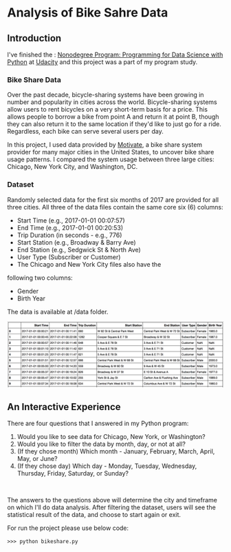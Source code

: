 # Analysis of Bike Sahre Data

## Introduction
I've finished the : [Nonodegree Program: Programming for Data Science with Python](https://learn.udacity.com/nanodegrees/nd104) at [Udacity](https://www.udacity.com) and this project was a part of my program study.


### Bike Share Data
Over the past decade, bicycle-sharing systems have been growing in number and popularity in cities across the world. Bicycle-sharing systems allow users to rent bicycles on a very short-term basis for a price. This allows people to borrow a bike from point A and return it at point B, though they can also return it to the same location if they'd like to just go for a ride. Regardless, each bike can serve several users per day.

In this project, I used data provided by [Motivate](https://motivateco.com/), a bike share system provider for many major cities in the United States, to uncover bike share usage patterns. I compared the system usage between three large cities: Chicago, New York City, and Washington, DC.

### Dataset
Randomly selected data for the first six months of 2017 are provided for all three cities. All three of the data files contain the same core six (6) columns:

- Start Time (e.g., 2017-01-01 00:07:57)
- End Time (e.g., 2017-01-01 00:20:53)
- Trip Duration (in seconds - e.g., 776)
- Start Station (e.g., Broadway & Barry Ave)
- End Station (e.g., Sedgwick St & North Ave)
- User Type (Subscriber or Customer)
- The Chicago and New York City files also have the 

following two columns:
- Gender
- Birth Year

The data is available at /data folder.

![](images/nyc-data.png)

## An Interactive Experience
There are four questions that I answered in my Python program:

1) Would you like to see data for Chicago, New York, or Washington?
2) Would you like to filter the data by month, day, or not at all?
3) (If they chose month) Which month - January, February, March, April, May, or June?
4) (If they chose day) Which day - Monday, Tuesday, Wednesday, Thursday, Friday, Saturday, or Sunday?
<br>

The answers to the questions above will determine the city and timeframe on which I'll do data analysis. After filtering the dataset, users will see the statistical result of the data, and choose to start again or exit.

For run the project please use below code:
```
>>> python bikeshare.py
```
